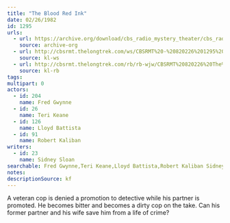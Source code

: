 ```yaml
---
title: "The Blood Red Ink"
date: 02/26/1982
id: 1295
urls: 
  - url: https://archive.org/download/cbs_radio_mystery_theater/cbs_radio_mystery_theater-1251-1300.zip/cbs_radio_mystery_theater-1251-1300%2Fcbsrmt_1295_the_blood_red_ink.mp3
    source: archive-org
  - url: http://cbsrmt.thelongtrek.com/ws/CBSRMT%20-%20820226%201295%20The%20Blood%20Red%20Ink_ws.mp3
    source: kl-ws
  - url: http://cbsrmt.thelongtrek.com/rb/rb-wjw/CBSRMT%20820226%20The%20Blood%20Red%20Ink_wjw.mp3
    source: kl-rb
tags: 
multipart: 0
actors:  
  - id: 204
    name: Fred Gwynne  
  - id: 26
    name: Teri Keane  
  - id: 126
    name: Lloyd Battista  
  - id: 91
    name: Robert Kaliban
writers:  
  - id: 23
    name: Sidney Sloan
searchable: Fred Gwynne,Teri Keane,Lloyd Battista,Robert Kaliban Sidney Sloan
notes: 
descriptionSource: kf
---
```

A veteran cop is denied a promotion to detective while his partner is promoted. He becomes bitter and becomes a dirty cop on the take. Can his former partner and his wife save him from a life of crime?